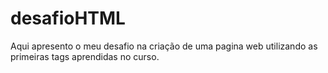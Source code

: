 # desafioHTML
Aqui apresento o meu desafio na criação de uma pagina web utilizando as primeiras tags aprendidas no curso. 
